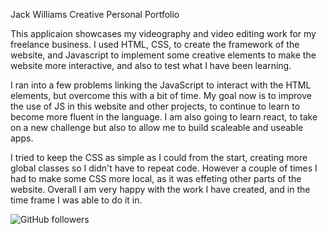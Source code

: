 Jack Williams Creative Personal Portfolio

This applicaion showcases my videography and video editing work for my freelance business. I used HTML, CSS, to create the framework of the website, and Javascript to implement some creative elements to make the website more interactive, and also to test what I have been learning.

I ran into a few problems linking the JavaScript to interact with the HTML elements, but overcome this with a bit of time. My goal now is to improve the use of JS in this website and other projects, to continue to learn to become more fluent in the language. I am also going to learn react, to take on a new challenge but also to allow me to build scaleable and useable apps.

I tried to keep the CSS as simple as I could from the start, creating more global classes so I didn't have to repeat code. However a couple of times I had to make some CSS more local, as it was effeting other parts of the website. Overall I am very happy with the work I have created, and in the time frame I was able to do it in.

<img alt="GitHub followers" src="https://img.shields.io/github/followers/peterjackwilliams?style=social">

